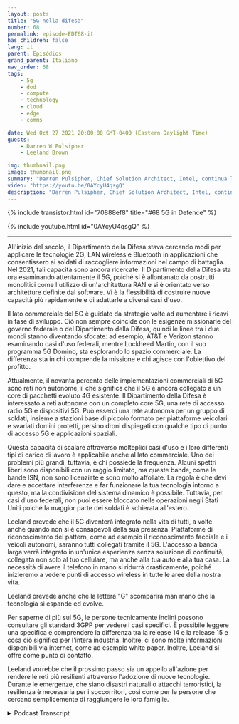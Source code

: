 ```yaml
---
layout: posts
title: "5G nella difesa"
number: 68
permalink: episode-EDT68-it
has_children: false
lang: it
parent: Episódios
grand_parent: Italiano
nav_order: 68
tags:
    - 5g
    - dod
    - compute
    - technology
    - cloud
    - edge
    - comms

date: Wed Oct 27 2021 20:00:00 GMT-0400 (Eastern Daylight Time)
guests:
    - Darren W Pulsipher
    - Leeland Brown

img: thumbnail.png
image: thumbnail.png
summary: "Darren Pulsipher, Chief Solution Architect, Intel, continua la sua discussione con Leeland Brown, Direttore Tecnico di 5G, Intel Federal, riguardo al passato, presente e futuro del 5G, con un'enfasi sul suo utilizzo con il Dipartimento della Difesa. Parte 2 di 2."
video: "https://youtu.be/0AYcyU4qsgQ"
description: "Darren Pulsipher, Chief Solution Architect, Intel, continua la sua discussione con Leeland Brown, Direttore Tecnico di 5G, Intel Federal, riguardo al passato, presente e futuro del 5G, con un'enfasi sul suo utilizzo con il Dipartimento della Difesa. Parte 2 di 2."
---
```


<div>
{% include transistor.html id="70888ef8" title="#68 5G in Defence" %}

{% include youtube.html id="0AYcyU4qsgQ" %}
</div>

---

All'inizio del secolo, il Dipartimento della Difesa stava cercando modi per applicare le tecnologie 2G, LAN wireless e Bluetooth in applicazioni che consentissero ai soldati di raccogliere informazioni nel campo di battaglia. Nel 2021, tali capacità sono ancora ricercate. Il Dipartimento della Difesa sta ora esaminando attentamente il 5G, poiché si è allontanato da costrutti monolitici come l'utilizzo di un'architettura RAN e si è orientato verso architetture definite dal software. Vi è la flessibilità di costruire nuove capacità più rapidamente e di adattarle a diversi casi d'uso.

Il lato commerciale del 5G è guidato da strategie volte ad aumentare i ricavi in fase di sviluppo. Ciò non sempre coincide con le esigenze missionarie del governo federale o del Dipartimento della Difesa, quindi le linee tra i due mondi stanno diventando sfocate: ad esempio, AT&T e Verizon stanno esaminando casi d'uso federali, mentre Lockheed Martin, con il suo programma 5G Domino, sta esplorando lo spazio commerciale. La differenza sta in chi comprende la missione e chi agisce con l'obiettivo del profitto.

Attualmente, il novanta percento delle implementazioni commerciali di 5G sono reti non autonome, il che significa che il 5G è ancora collegato a un core di pacchetti evoluto 4G esistente. Il Dipartimento della Difesa è interessato a reti autonome con un completo core 5G, una rete di accesso radio 5G e dispositivi 5G. Può esserci una rete autonoma per un gruppo di soldati, insieme a stazioni base di piccolo formato per piattaforme veicolari e svariati domini protetti, persino droni dispiegati con qualche tipo di punto di accesso 5G e applicazioni spaziali.

Questa capacità di scalare attraverso molteplici casi d'uso e i loro differenti tipi di carico di lavoro è applicabile anche al lato commerciale. Uno dei problemi più grandi, tuttavia, è chi possiede la frequenza. Alcuni spettri liberi sono disponibili con un raggio limitato, ma queste bande, come le bande ISN, non sono licenziate e sono molto affollate. La regola è che devi dare e accettare interferenze e far funzionare la tua tecnologia intorno a questo, ma la condivisione del sistema dinamico è possibile. Tuttavia, per casi d'uso federali, non puoi essere bloccato nelle operazioni negli Stati Uniti poiché la maggior parte dei soldati è schierata all'estero.

Leeland prevede che il 5G diventerà integrato nella vita di tutti, a volte anche quando non si è consapevoli della sua presenza. Piattaforme di riconoscimento dei pattern, come ad esempio il riconoscimento facciale e i veicoli autonomi, saranno tutti collegati tramite il 5G. L'accesso a banda larga verrà integrato in un'unica esperienza senza soluzione di continuità, collegata non solo al tuo cellulare, ma anche alla tua auto e alla tua casa. La necessità di avere il telefono in mano si ridurrà drasticamente, poiché inizieremo a vedere punti di accesso wireless in tutte le aree della nostra vita.

Leeland prevede anche che la lettera "G" scomparirà man mano che la tecnologia si espande ed evolve.

Per saperne di più sul 5G, le persone tecnicamente inclini possono consultare gli standard 3GPP per vedere i casi specifici. È possibile leggere una specifica e comprendere la differenza tra la release 14 e la release 15 e cosa ciò significa per l'intera industria. Inoltre, ci sono molte informazioni disponibili via internet, come ad esempio white paper. Inoltre, Leeland si offre come punto di contatto.

Leeland vorrebbe che il prossimo passo sia un appello all'azione per rendere le reti più resilienti attraverso l'adozione di nuove tecnologie. Durante le emergenze, che siano disastri naturali o attacchi terroristici, la resilienza è necessaria per i soccorritori, così come per le persone che cercano semplicemente di raggiungere le loro famiglie.



<details>
<summary> Podcast Transcript </summary>

<p></p>

</details>
